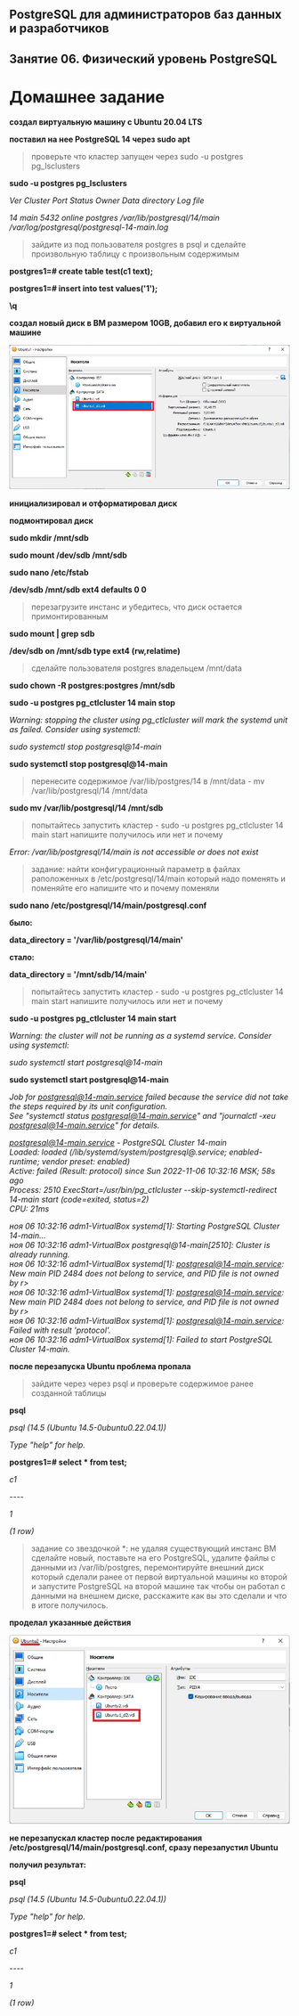 ## PostgreSQL для администраторов баз данных и разработчиков ##  
## Занятие 06. Физический уровень PostgreSQL ##  
# Домашнее задание #  


**создал виртуальную машину c Ubuntu 20.04 LTS**

**поставил на нее PostgreSQL 14 через sudo apt**

>проверьте что кластер запущен через sudo -u postgres pg_lsclusters

**sudo -u postgres pg_lsclusters**

*Ver Cluster Port Status Owner    Data directory              Log file*

*14  main    5432 online postgres /var/lib/postgresql/14/main /var/log/postgresql/postgresql-14-main.log*

>зайдите из под пользователя postgres в psql и сделайте произвольную таблицу с произвольным содержимым

**postgres1=# create table test(c1 text);**

**postgres1=# insert into test values('1');**

**\q**

**создал новый диск в ВМ размером 10GB, добавил его к виртуальной машине**

![Ubuntu1_new_disk](https://github.com/igorshcherb/otus_study/raw/main/Ubuntu1_new_disk.jpg)

**инициализировал и отформатировал диск**

**подмонтировал диск**

**sudo mkdir /mnt/sdb** 

**sudo mount /dev/sdb /mnt/sdb** 

**sudo nano /etc/fstab**

**/dev/sdb    /mnt/sdb     ext4      defaults        0             0** 

>перезагрузите инстанс и убедитесь, что диск остается примонтированным

**sudo mount | grep sdb**

**/dev/sdb on /mnt/sdb type ext4 (rw,relatime)**

>сделайте пользователя postgres владельцем /mnt/data

**sudo chown -R postgres:postgres /mnt/sdb**

**sudo -u postgres pg_ctlcluster 14 main stop**

*Warning: stopping the cluster using pg_ctlcluster will mark the systemd unit as failed. Consider using systemctl:*

*sudo systemctl stop postgresql@14-main*

**sudo systemctl stop postgresql@14-main**

>перенесите содержимое /var/lib/postgres/14 в /mnt/data - mv /var/lib/postgresql/14 /mnt/data

**sudo mv /var/lib/postgresql/14 /mnt/sdb**

>попытайтесь запустить кластер - sudo -u postgres pg_ctlcluster 14 main start
>напишите получилось или нет и почему

*Error: /var/lib/postgresql/14/main is not accessible or does not exist*

>задание: найти конфигурационный параметр в файлах раположенных в /etc/postgresql/14/main который надо поменять и поменяйте его
>напишите что и почему поменяли

**sudo nano /etc/postgresql/14/main/postgresql.conf**

**было:**

**data_directory = '/var/lib/postgresql/14/main'**

**стало:**

**data_directory = '/mnt/sdb/14/main'**

>попытайтесь запустить кластер - sudo -u postgres pg_ctlcluster 14 main start
>напишите получилось или нет и почему

**sudo -u postgres pg_ctlcluster 14 main start**

*Warning: the cluster will not be running as a systemd service. Consider using systemctl:*

*sudo systemctl start postgresql@14-main*

**sudo systemctl start postgresql@14-main**

*Job for postgresql@14-main.service failed because the service did not take the steps required by its unit configuration.*  
*See "systemctl status postgresql@14-main.service" and "journalctl -xeu postgresql@14-main.service" for details.*  

*postgresql@14-main.service - PostgreSQL Cluster 14-main*  
*Loaded: loaded (/lib/systemd/system/postgresql@.service; enabled-runtime; vendor preset: enabled)*  
*Active: failed (Result: protocol) since Sun 2022-11-06 10:32:16 MSK; 58s ago*  
*Process: 2510 ExecStart=/usr/bin/pg_ctlcluster --skip-systemctl-redirect 14-main start (code=exited, status=2)*  
*CPU: 21ms*

*ноя 06 10:32:16 adm1-VirtualBox systemd[1]: Starting PostgreSQL Cluster 14-main...*  
*ноя 06 10:32:16 adm1-VirtualBox postgresql@14-main[2510]: Cluster is already running.*  
*ноя 06 10:32:16 adm1-VirtualBox systemd[1]: postgresql@14-main.service: New main PID 2484 does not belong to service, and PID file is not owned by r>*  
*ноя 06 10:32:16 adm1-VirtualBox systemd[1]: postgresql@14-main.service: New main PID 2484 does not belong to service, and PID file is not owned by r>*  
*ноя 06 10:32:16 adm1-VirtualBox systemd[1]: postgresql@14-main.service: Failed with result 'protocol'.*  
*ноя 06 10:32:16 adm1-VirtualBox systemd[1]: Failed to start PostgreSQL Cluster 14-main.*  

**после перезапуска Ubuntu проблема пропала**


>зайдите через через psql и проверьте содержимое ранее созданной таблицы

**psql**

*psql (14.5 (Ubuntu 14.5-0ubuntu0.22.04.1))*

*Type "help" for help.*

**postgres1=# select * from test;**

*c1*

*----*

*1*

*(1 row)*

>задание со звездочкой *: 
>не удаляя существующий инстанс ВМ сделайте новый, 
>поставьте на его PostgreSQL, 
>удалите файлы с данными из /var/lib/postgres, 
>перемонтируйте внешний диск который сделали ранее от первой виртуальной машины ко второй 
>и запустите PostgreSQL на второй машине так чтобы он работал 
>с данными на внешнем диске, расскажите как вы это сделали и что в итоге получилось.

**проделал указанные действия**

![Ubuntu2_disk](https://github.com/igorshcherb/otus_study/raw/main/Ubuntu2_disk.jpg)

**не перезапускал кластер после редактирования /etc/postgresql/14/main/postgresql.conf, сразу перезапустил Ubuntu**

**получил результат:**

**psql**

*psql (14.5 (Ubuntu 14.5-0ubuntu0.22.04.1))*

*Type "help" for help.*

**postgres1=# select * from test;**

*c1*

*----*

*1*

*(1 row)*

